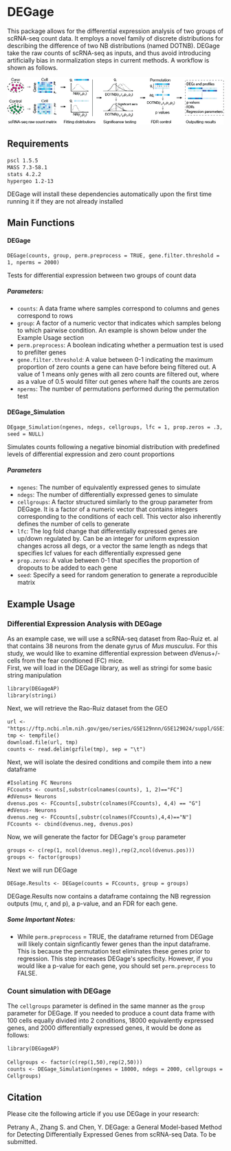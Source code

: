 # DEGage
This package allows for the differential expression analysis of two groups of scRNA-seq count data. It employs a novel family of discrete distributions for describing the difference of two NB distributions (named DOTNB). DEGage take the raw counts of scRNA-seq as inputs, and thus avoid introducing artificially bias in normalization steps in current methods. A workflow is shown as follows.

![DEGage Workflow](/DEGageAP/DEGage_Workflow.png)

 
## Requirements
```
pscl 1.5.5
MASS 7.3-58.1
stats 4.2.2
hypergeo 1.2-13
```
DEGage will install these dependencies automatically upon the first time running it if they are not already installed
## Main Functions
#### DEGage
```
DEGage(counts, group, perm.preprocess = TRUE, gene.filter.threshold = 1, nperms = 2000)
```
Tests for differential expression between two groups of count data  
##### Parameters:  
- `counts`: A data frame where samples correspond to columns and genes correspond to rows   
- `group`: A factor of a numeric vector that indicates which samples belong to which pairwise condition. An example is shown below under the Example Usage section  
- `perm.preprocess`: A boolean indicating whether a permuation test is used to prefilter genes  
- `gene.filter.threshold`: A value between 0-1 indicating the maximum proportion of zero counts a gene can have before being filtered out. A value of 1 means only genes with all zero counts are filtered out, where as a value of 0.5 would filter out genes where half the counts are zeros  
- `nperms`: The number of permutations performed during the permutation test  
#### DEGage_Simulation
```
DEgage_Simulation(ngenes, ndegs, cellgroups, lfc = 1, prop.zeros = .3, seed = NULL)
```
Simulates counts following a negative binomial distribution with predefined levels of differential expression and zero count proportions
##### Parameters
- `ngenes`: The number of equivalently expressed genes to simulate  
- `ndegs`: The number of differentially expressed genes to simulate  
- `cellgroups`: A factor structured similarly to the group parameter from DEGage. It is a factor of a numeric vector that contains integers corresponding to the conditions of each cell. This vector also inherently defines the number of cells to generate  
- `lfc`: The log fold change that differentially expressed genes are up/down regulated by. Can be an integer for uniform expression changes across all degs, or a vector the same length as ndegs that specifies lcf values for each differentially expressed gene  
- `prop.zeros`: A value between 0-1 that specifies the proportion of dropouts to be added to each gene  
- `seed`: Specify a seed for random generation to generate a reproducible matrix  
## Example Usage
### Differential Expression Analysis with DEGage
As an example case, we will use a scRNA-seq dataset from Rao-Ruiz et. al that contains 38 neurons from the denate gyrus of *Mus musculus*. For this study, we would like to examine differential expression between dVenus+/- cells from the fear condtioned (FC) mice.  
First, we will load in the DEGage library, as well as stringi for some basic string manipulation
```
library(DEGageAP)
library(stringi)
```
Next, we will retrieve the Rao-Ruiz dataset from the GEO
```
url <- "https://ftp.ncbi.nlm.nih.gov/geo/series/GSE129nnn/GSE129024/suppl/GSE129024_counts_per_gene_sample.txt.gz"
tmp <- tempfile()
download.file(url, tmp)
counts <- read.delim(gzfile(tmp), sep = "\t")
```
Next, we will isolate the desired conditions and compile them into a new dataframe
```
#Isolating FC Neurons
FCcounts <- counts[,substr(colnames(counts), 1, 2)=="FC"]
#dVenus+ Neurons
dvenus.pos <- FCcounts[,substr(colnames(FCcounts), 4,4) == "G"]
#dVenus- Neurons
dvenus.neg <- FCcounts[,substr(colnames(FCcounts),4,4)=="N"]
FCcounts <- cbind(dvenus.neg, dvenus.pos)
```
Now, we will generate the factor for DEGage's `group` parameter
```
groups <- c(rep(1, ncol(dvenus.neg)),rep(2,ncol(dvenus.pos)))
groups <- factor(groups)
```
Next we will run DEGage
```
DEGage.Results <- DEGage(counts = FCcounts, group = groups)
```
DEGage.Results now contains a dataframe containng the NB regression outputs (mu, r, and p), a p-value, and an FDR for each gene.  
##### Some Important Notes:
- While `perm.preprocess` = TRUE, the dataframe returned from DEGage will likely contain signficantly fewer genes than the input dataframe. This is because the permutation test eliminates these genes prior to regression. This step increases DEGage's specficity. However, if you would like a p-value for each gene, you should set `perm.preprocess` to FALSE. 
### Count simulation with DEGage
The `cellgroups` parameter is defined in the same manner as the `group` parameter for DEGage. If you needed to produce a count data frame with 100 cells equally divided into 2 conditions, 18000 equivalently expressed genes, and 2000 differentially expressed genes, it would be done as follows: 
```
library(DEGageAP)

Cellgroups <- factor(c(rep(1,50),rep(2,50)))
counts <- DEGage_Simulation(ngenes = 18000, ndegs = 2000, cellgroups = Cellgroups)
```

## Citation
Please cite the following article if you use DEGage in your research:

Petrany A., Zhang S. and Chen, Y. DEGage: a General Model-based Method for Detecting Differentially Expressed Genes from scRNA-seq Data. To be submitted. 
